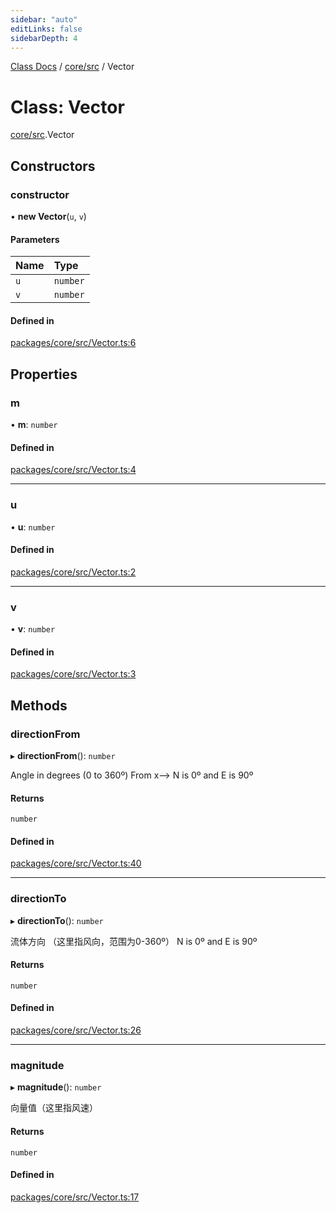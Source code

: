 ```yaml
---
sidebar: "auto"
editLinks: false
sidebarDepth: 4
---
```


[Class Docs](../index.md) / [core/src](../modules/core_src.md) / Vector

# Class: Vector

[core/src](../modules/core_src.md).Vector

## Constructors

### constructor

• **new Vector**(`u`, `v`)

#### Parameters

| Name | Type |
| :------ | :------ |
| `u` | `number` |
| `v` | `number` |

#### Defined in

[packages/core/src/Vector.ts:6](https://github.com/sakitam-fdd/wind-layer/blob/cc04063/packages/core/src/Vector.ts#L6)

## Properties

### m

• **m**: `number`

#### Defined in

[packages/core/src/Vector.ts:4](https://github.com/sakitam-fdd/wind-layer/blob/cc04063/packages/core/src/Vector.ts#L4)

___

### u

• **u**: `number`

#### Defined in

[packages/core/src/Vector.ts:2](https://github.com/sakitam-fdd/wind-layer/blob/cc04063/packages/core/src/Vector.ts#L2)

___

### v

• **v**: `number`

#### Defined in

[packages/core/src/Vector.ts:3](https://github.com/sakitam-fdd/wind-layer/blob/cc04063/packages/core/src/Vector.ts#L3)

## Methods

### directionFrom

▸ **directionFrom**(): `number`

Angle in degrees (0 to 360º) From x-->
N is 0º and E is 90º

#### Returns

`number`

#### Defined in

[packages/core/src/Vector.ts:40](https://github.com/sakitam-fdd/wind-layer/blob/cc04063/packages/core/src/Vector.ts#L40)

___

### directionTo

▸ **directionTo**(): `number`

流体方向 （这里指风向，范围为0-360º）
N is 0º and E is 90º

#### Returns

`number`

#### Defined in

[packages/core/src/Vector.ts:26](https://github.com/sakitam-fdd/wind-layer/blob/cc04063/packages/core/src/Vector.ts#L26)

___

### magnitude

▸ **magnitude**(): `number`

向量值（这里指风速）

#### Returns

`number`

#### Defined in

[packages/core/src/Vector.ts:17](https://github.com/sakitam-fdd/wind-layer/blob/cc04063/packages/core/src/Vector.ts#L17)

